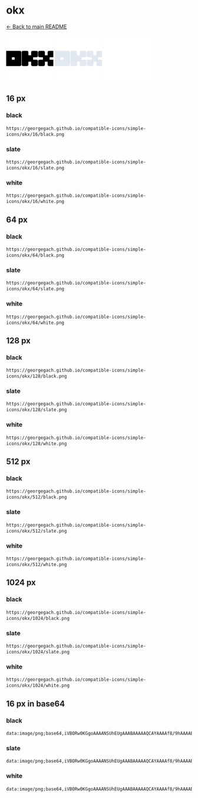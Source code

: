 # okx

[← Back to main README](../../README.md)


<img src="./128/black.png" width="128" alt="okx black icon" />
<img src="./128/slate.png" width="128" alt="okx slate icon" />
<img src="./128/white.png" width="128" alt="okx white icon" />

## 16 px

### black
```
https://georgegach.github.io/compatible-icons/simple-icons/okx/16/black.png
```

### slate
```
https://georgegach.github.io/compatible-icons/simple-icons/okx/16/slate.png
```

### white
```
https://georgegach.github.io/compatible-icons/simple-icons/okx/16/white.png
```

## 64 px

### black
```
https://georgegach.github.io/compatible-icons/simple-icons/okx/64/black.png
```

### slate
```
https://georgegach.github.io/compatible-icons/simple-icons/okx/64/slate.png
```

### white
```
https://georgegach.github.io/compatible-icons/simple-icons/okx/64/white.png
```

## 128 px

### black
```
https://georgegach.github.io/compatible-icons/simple-icons/okx/128/black.png
```

### slate
```
https://georgegach.github.io/compatible-icons/simple-icons/okx/128/slate.png
```

### white
```
https://georgegach.github.io/compatible-icons/simple-icons/okx/128/white.png
```

## 512 px

### black
```
https://georgegach.github.io/compatible-icons/simple-icons/okx/512/black.png
```

### slate
```
https://georgegach.github.io/compatible-icons/simple-icons/okx/512/slate.png
```

### white
```
https://georgegach.github.io/compatible-icons/simple-icons/okx/512/white.png
```

## 1024 px

### black
```
https://georgegach.github.io/compatible-icons/simple-icons/okx/1024/black.png
```

### slate
```
https://georgegach.github.io/compatible-icons/simple-icons/okx/1024/slate.png
```

### white
```
https://georgegach.github.io/compatible-icons/simple-icons/okx/1024/white.png
```

## 16 px in base64

### black
```
data:image/png;base64,iVBORw0KGgoAAAANSUhEUgAAABAAAAAQCAYAAAAf8/9hAAAABmJLR0QA/wD/AP+gvaeTAAAAk0lEQVQ4je3QOw5BURRG4Y/cQmcIapVoaJiNKZiAORiCRCmiYAJKiYaWDj0JzVHcLW4UJLRW8if7VZyz+PMzJUxRLszOWKGLIS7oY4523PQwQB3SS47YRT2KJOxxijSjT6VYHrBFAzdcUYvjDGtM0EIHlZgvi0//RHq3+PoLGWZymQ+KEkdyiVUsPCVuMBYS//zIHYpfMwg/0p83AAAAAElFTkSuQmCC
```

### slate
```
data:image/png;base64,iVBORw0KGgoAAAANSUhEUgAAABAAAAAQCAYAAAAf8/9hAAAABmJLR0QA/wD/AP+gvaeTAAAA+klEQVQ4je2RoUqDARSFv3P3D7ayGZdcMCmIzRWXDWIXs6/gC/gOPoJgFDEomI0Di/YVx4r+YQPn/nsMKiyIDKz7yoWPw+FeLqz4Nxq+vF5LET8iqSYRMSDVx9U5aIrilOA259kDmE3WThqt8szpzQLp0HihM8aYnnFXqpUAxgdKtiPUBKi337ZIjpDWNRy92TAKeE57R6GZzbugKzS2KSQ/Er7KjF3sPURDUGA/BICWuDUJ/+aL79kxdCRhMw6Bv+L3EhiOI70BNBFU4f1IriwdFsI3EAtLeIIYyOrj6qIo6tN5le0M7kh6AB9l+6nWKi9Jby71qhV/8wko5Wggr5DArwAAAABJRU5ErkJggg==
```

### white
```
data:image/png;base64,iVBORw0KGgoAAAANSUhEUgAAABAAAAAQCAYAAAAf8/9hAAAABmJLR0QA/wD/AP+gvaeTAAAAnElEQVQ4je3QMWpCcRDE4e+JhZ1HsH5VsEkavY1X8AK5g0cQLCWk0AukFGxMq53aRzDN2PyLByoh2PqDgd1hi53hycNUST7Qang/WGGICU4YY4G3cjPCO2q55pBkW+ZpUZLskhyL+mVPlSTY4xsv+MUZPRzRxhpzvGKATvG/mq//RW67D0Zo4xPVnRKnpcQulo0SN5ih/keCJ/e4ACRNmKIV8AM4AAAAAElFTkSuQmCC
```

